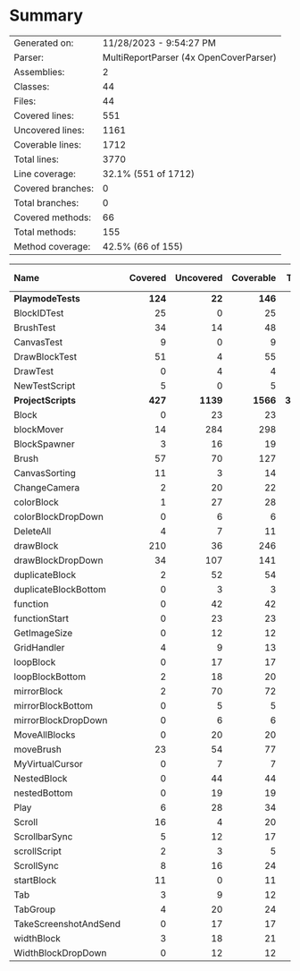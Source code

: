 ﻿# Summary
|||
|:---|:---|
| Generated on: | 11/28/2023 - 9:54:27 PM |
| Parser: | MultiReportParser (4x OpenCoverParser) |
| Assemblies: | 2 |
| Classes: | 44 |
| Files: | 44 |
| Covered lines: | 551 |
| Uncovered lines: | 1161 |
| Coverable lines: | 1712 |
| Total lines: | 3770 |
| Line coverage: | 32.1% (551 of 1712) |
| Covered branches: | 0 |
| Total branches: | 0 |
| Covered methods: | 66 |
| Total methods: | 155 |
| Method coverage: | 42.5% (66 of 155) |

|**Name**|**Covered**|**Uncovered**|**Coverable**|**Total**|**Line coverage**|**Covered**|**Total**|**Branch coverage**|**Covered**|**Total**|**Method coverage**|
|:---|---:|---:|---:|---:|---:|---:|---:|---:|---:|---:|---:|
|**PlaymodeTests**|**124**|**22**|**146**|**425**|**84.9%**|**0**|**0**|****|**16**|**20**|**80%**|
|BlockIDTest|25|0|25|88|100%|0|0||4|4|100%|
|BrushTest|34|14|48|138|70.8%|0|0||4|6|66.6%|
|CanvasTest|9|0|9|41|100%|0|0||2|2|100%|
|DrawBlockTest|51|4|55|115|92.7%|0|0||4|4|100%|
|DrawTest|0|4|4|18|0%|0|0||0|2|0%|
|NewTestScript|5|0|5|25|100%|0|0||2|2|100%|
|**ProjectScripts**|**427**|**1139**|**1566**|**3345**|**27.2%**|**0**|**0**|****|**50**|**135**|**37%**|
|Block|0|23|23|150|0%|0|0||0|4|0%|
|blockMover|14|284|298|506|4.6%|0|0||2|7|28.5%|
|BlockSpawner|3|16|19|49|15.7%|0|0||2|4|50%|
|Brush|57|70|127|222|44.8%|0|0||6|10|60%|
|CanvasSorting|11|3|14|27|78.5%|0|0||2|2|100%|
|ChangeCamera|2|20|22|67|9%|0|0||1|3|33.3%|
|colorBlock|1|27|28|71|3.5%|0|0||1|4|25%|
|colorBlockDropDown|0|6|6|25|0%|0|0||0|2|0%|
|DeleteAll|4|7|11|29|36.3%|0|0||2|3|66.6%|
|drawBlock|210|36|246|453|85.3%|0|0||10|10|100%|
|drawBlockDropDown|34|107|141|236|24.1%|0|0||3|4|75%|
|duplicateBlock|2|52|54|109|3.7%|0|0||1|4|25%|
|duplicateBlockBottom|0|3|3|11|0%|0|0||0|1|0%|
|function|0|42|42|88|0%|0|0||0|4|0%|
|functionStart|0|23|23|49|0%|0|0||0|3|0%|
|GetImageSize|0|12|12|33|0%|0|0||0|3|0%|
|GridHandler|4|9|13|33|30.7%|0|0||2|3|66.6%|
|loopBlock|0|17|17|38|0%|0|0||0|2|0%|
|loopBlockBottom|2|18|20|34|10%|0|0||1|3|33.3%|
|mirrorBlock|2|70|72|171|2.7%|0|0||1|4|25%|
|mirrorBlockBottom|0|5|5|13|0%|0|0||0|1|0%|
|mirrorBlockDropDown|0|6|6|25|0%|0|0||0|2|0%|
|MoveAllBlocks|0|20|20|46|0%|0|0||0|1|0%|
|moveBrush|23|54|77|153|29.8%|0|0||3|5|60%|
|MyVirtualCursor|0|7|7|37|0%|0|0||0|1|0%|
|NestedBlock|0|44|44|102|0%|0|0||0|4|0%|
|nestedBottom|0|19|19|48|0%|0|0||0|4|0%|
|Play|6|28|34|78|17.6%|0|0||1|3|33.3%|
|Scroll|16|4|20|49|80%|0|0||2|3|66.6%|
|ScrollbarSync|5|12|17|44|29.4%|0|0||2|4|50%|
|scrollScript|2|3|5|20|40%|0|0||1|4|25%|
|ScrollSync|8|16|24|60|33.3%|0|0||2|4|50%|
|startBlock|11|0|11|34|100%|0|0||2|2|100%|
|Tab|3|9|12|31|25%|0|0||1|4|25%|
|TabGroup|4|20|24|47|16.6%|0|0||1|5|20%|
|TakeScreenshotAndSend|0|17|17|62|0%|0|0||0|2|0%|
|widthBlock|3|18|21|59|14.2%|0|0||1|4|25%|
|WidthBlockDropDown|0|12|12|36|0%|0|0||0|2|0%|
